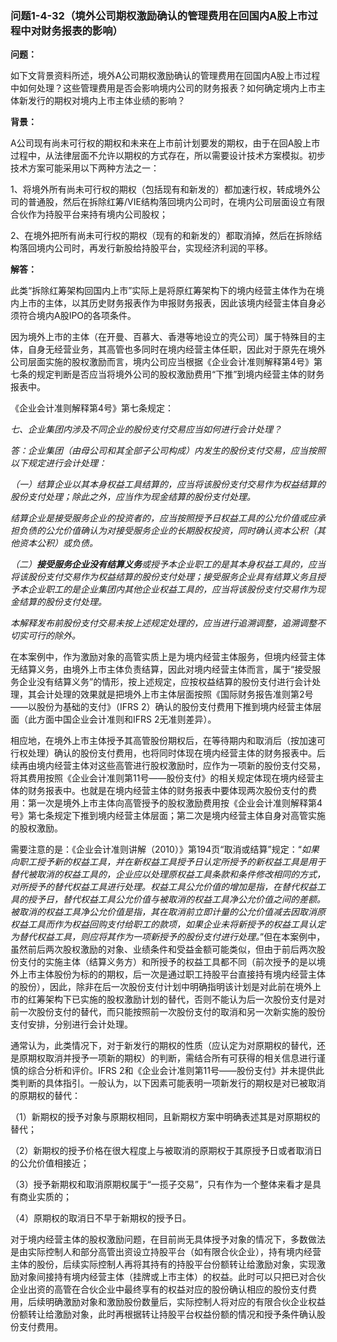 ### 问题1-4-32（境外公司期权激励确认的管理费用在回国内A股上市过程中对财务报表的影响）

**问题：**

如下文背景资料所述，境外A公司期权激励确认的管理费用在回国内A股上市过程中如何处理？这些管理费用是否会影响境内公司的财务报表？如何确定境内上市主体新发行的期权对境内上市主体业绩的影响？

**背景：**

A公司现有尚未可行权的期权和未来在上市前计划要发的期权，由于在回A股上市过程中，从法律层面不允许以期权的方式存在，所以需要设计技术方案模拟。初步技术方案可能采用以下两种方法之一：

1、将境外所有尚未可行权的期权（包括现有和新发的）都加速行权，转成境外公司的普通股，然后在拆除红筹/VIE结构落回境内公司时，在境内公司层面设立有限合伙作为持股平台来持有境内公司股权；

2、在境外把所有尚未可行权的期权（现有的和新发的）都取消掉，然后在拆除结构落回境内公司时，再发行新股给持股平台，实现经济利润的平移。

**解答：**

此类“拆除红筹架构回国内上市”实际上是将原红筹架构下的境内经营主体作为在境内上市的主体，以其历史财务报表作为申报财务报表，因此该境内经营主体自身必须符合境内A股IPO的各项条件。

因为境外上市的主体（在开曼、百慕大、香港等地设立的壳公司）属于特殊目的主体，自身无经营业务，其高管也多同时在境内经营主体任职，因此对于原先在境外公司层面实施的股权激励而言，境内公司应当根据《企业会计准则解释第4号》第七条的规定判断是否应当将境外公司的股权激励费用“下推”到境内经营主体的财务报表中。

《企业会计准则解释第4号》第七条规定：

*七、企业集团内涉及不同企业的股份支付交易应当如何进行会计处理？*

*答：企业集团（由母公司和其全部子公司构成）内发生的股份支付交易，应当按照以下规定进行会计处理：*

*（一）结算企业以其本身权益工具结算的，应当将该股份支付交易作为权益结算的股份支付处理；除此之外，应当作为现金结算的股份支付处理。*

*结算企业是接受服务企业的投资者的，应当按照授予日权益工具的公允价值或应承担负债的公允价值确认为对接受服务企业的长期股权投资，同时确认资本公积（其他资本公积）或负债。*

*（二）***接受服务企业没有结算义务***或授予本企业职工的是其本身权益工具的，应当将该股份支付交易作为权益结算的股份支付处理；接受服务企业具有结算义务且授予本企业职工的是企业集团内其他企业权益工具的，应当将该股份支付交易作为现金结算的股份支付处理。*

*本解释发布前股份支付交易未按上述规定处理的，应当进行追溯调整，追溯调整不切实可行的除外。*

在本案例中，作为激励对象的高管实质上是为境内经营主体服务，但境内经营主体无结算义务，由境外上市主体负责结算，因此对境内经营主体而言，属于“接受服务企业没有结算义务”的情形，按上述规定，应按权益结算的股份支付进行会计处理，其会计处理的效果就是把境外上市主体层面按照《国际财务报告准则第2号——以股份为基础的支付》（IFRS
2）确认的股份支付费用下推到境内经营主体层面（此方面中国企业会计准则和IFRS
2无准则差异）。

相应地，在境外上市主体授予其高管股份期权后，在等待期内和取消后（按加速可行权处理）确认的股份支付费用，也将同时体现在境内经营主体的财务报表中。后续再由境内经营主体对这些高管进行股权激励时，应作为一项新的股份支付交易，将其费用按照《企业会计准则第11号——股份支付》的相关规定体现在境内经营主体的财务报表中。也就是在境内经营主体的财务报表中要体现两次股份支付的费用：第一次是境外上市主体向高管授予的股权激励费用按《企业会计准则解释第4号》第七条规定下推到境内经营主体层面；第二次是境内经营主体自身对高管实施的股权激励。

需要注意的是：《企业会计准则讲解（2010）》第194页“取消或结算”规定：“*如果向职工授予新的权益工具，并在新权益工具授予日认定所授予的新权益工具是用于替代被取消的权益工具的，企业应以处理原权益工具条款和条件修改相同的方式，对所授予的替代权益工具进行处理。权益工具公允价值的增加是指，在替代权益工具的授予日，替代权益工具公允价值与被取消的权益工具净公允价值之间的差额。被取消的权益工具净公允价值是指，其在取消前立即计量的公允价值减去因取消原权益工具而作为权益回购支付给职工的款项，如果企业未将新授予的权益工具认定为替代权益工具，则应将其作为一项新授予的股份支付进行处理。*”但在本案例中，虽然前后两次股权激励的对象、业绩条件和受益金额可能类似，但由于前后两次股份支付的实施主体（结算义务方）和所授予的权益工具都不同（前次授予的是以境外上市主体股份为标的的期权，后一次是通过职工持股平台直接持有境内经营主体的股份），因此，除非在后一次股份支付计划中明确指明该计划是对此前在境外上市的红筹架构下已实施的股权激励计划的替代，否则不能认为后一次股份支付是对前一次股份支付的替代，而只能按照前一次股份支付的取消和另一次新实施的股份支付安排，分别进行会计处理。

通常认为，此类情况下，对于新发行的期权的性质（应认定为对原期权的替代，还是原期权取消并授予一项新的期权）的判断，需结合所有可获得的相关信息进行谨慎的综合分析和评价。IFRS
2和《企业会计准则第11号——股份支付》并未提供此类判断的具体指引。一般认为，以下因素可能表明一项新发行的期权是对已被取消的原期权的替代：

（1）新期权的授予对象与原期权相同，且新期权方案中明确表述其是对原期权的替代；

（2）新期权的授予价格在很大程度上与被取消的原期权于其原授予日或者取消日的公允价值相接近；

（3）授予新期权和取消原期权属于“一揽子交易”，只有作为一个整体来看才是具有商业实质的；

（4）原期权的取消日不早于新期权的授予日。

对于境内经营主体的股权激励问题，在目前尚无具体授予对象的情况下，多数做法是由实际控制人和部分高管出资设立持股平台（如有限合伙企业），持有境内经营主体的股份，后续实际控制人再将其持有的持股平台份额转让给激励对象，实现激励对象间接持有境内经营主体（挂牌或上市主体）的权益。此时可以只把已对合伙企业出资的高管在合伙企业中最终享有的权益对应的股份确认相应的股份支付费用，后续明确激励对象和激励股份数量后，实际控制人将对应的有限合伙企业权益份额转让给激励对象，此时再根据转让持股平台权益份额的情况和授予条件确认股份支付费用。